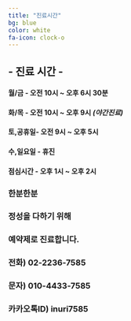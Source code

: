 ```yaml
---
title: "진료시간"
bg: blue
color: white
fa-icon: clock-o
---
```


## - 진료 시간 -

#### 월/금  - 오전 10시 ~ 오후 6시 30분
#### 화/목  -  오전 10시 ~ 오후 9시 *(야간진료)*
#### 토,공휴일- 오전 9시 ~ 오후 5시
#### 수,일요일 - 휴진

#### 점심시간 - 오후 1시 ~ 오후 2시

### 한분한분
### 정성을 다하기 위해
### 예약제로 진료합니다.

### 전화) 02-2236-7585
### 문자) 010-4433-7585
### 카카오톡ID) inuri7585
